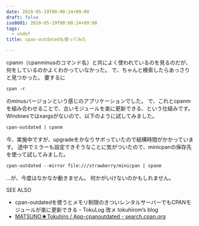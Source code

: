 ```yaml
---
date: 2010-05-19T00:00:24+09:00
draft: false
iso8601: 2010-05-19T00:00:24+09:00
tags:
  - undef
title: cpan-outdatedも使ってみた

---
```


<p>cpanm（cpanminusのコマンド名）と共によく使われているのを見るのだが、何をしているのかよくわかっていなかった。
で、ちゃんと検索したらあっさりと見つかった。
要するに</p>

```default
cpan -r
```

<p>のminusバージョンという感じのアプリケーションでした。
で、これとcpanmを組み合わせることで、古いモジュールを楽に更新できる、という仕組みです。
Windowsではxargsがないので、以下のように試してみました。</p>

```default
cpan-outdated | cpanm
```

<p>今、実施中ですが、upgradeをかなりサボっていたので結構時間がかかっています。
途中でミラーも設定できそうなことに気がついたので、minicpanの保存先を使って試してみました。</p>

```default
cpan-outdated --mirror file:///strawberry/minicpan | cpanm
```

<p>&#133;が、今度はなかなか動きません。
何かがいけないのかもしれません。</p>

<div>
<p>SEE ALSO</p>
<ul>
<li>cpan-outdatedを使うとメモリ制限のきついレンタルサーバーでもCPANモジュールが楽に更新できる - TokuLog 改メ tokuhirom&#8217;s blog</li>
<li><a href="http://search.cpan.org/dist/App-cpanoutdated/">MATSUNO★Tokuhiro / App-cpanoutdated - search.cpan.org</a></li>
</ul>
</div>
    	